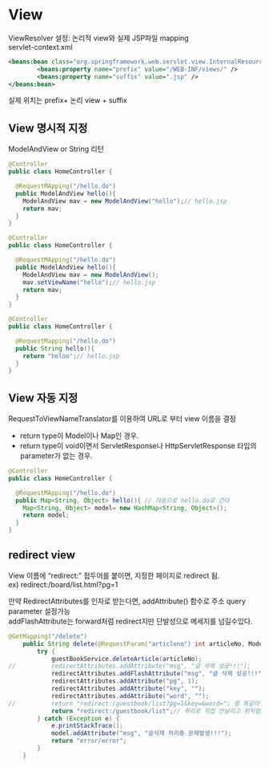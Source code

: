 # View

ViewResolver 설정: 논리적 view와 실제 JSP파일 mapping  
servlet-context.xml

```xml
<beans:bean class="org.springframework.web.servlet.view.InternalResourceViewResolver">
		<beans:property name="prefix" value="/WEB-INF/views/" />
		<beans:property name="suffix" value=".jsp" />
</beans:bean>
```

실제 위치는 prefix+ 논리 view + suffix

## View 명시적 지정

ModelAndView or String 리턴

```java
@Controller
public class HomeController {

  @RequestMApping("/hello.do")
  public ModelAndView hello(){
    ModelAndView mav = new ModelAndView("hello");// hello.jsp
    return mav;
  }
}

@Controller
public class HomeController {

  @RequestMApping("/hello.do")
  public ModelAndView hello(){
    ModelAndView mav = new ModelAndView();
    mav.setViewName("hello");// hello.jsp
    return mav;
  }
}

@Controller
public class HomeController {

  @RequestMapping("/hello.do")
  public String hello(){
    return "heloo";// hello.jsp
  }
}
```

## View 자동 지정

RequestToViewNameTranslator를 이용하여 URL로 부터 view 이름을 결정

- return type이 Model이나 Map인 경우.
- return type이 void이면서 ServletResponse나 HttpServletResponse 타입의 parameter가 없는 경우.

```java
@Controller
public class HomeController {

  @RequestMApping("/hello.do")
  public Map<String, Object> hello(){ // 자동으로 hello.do로 간다
    Map<String, Object> model= new HashMap<String, Object>();
    return model;
  }
}
```

## redirect view

View 이름에 “redirect:” 접두어를 붙이면, 지정한 페이지로 redirect 됨.  
ex) redirect:/board/list.html?pg=1

만약 RedirectAttributes를 인자로 받는다면, addAttribute() 함수로 주소 query parameter 설정가능  
addFlashAttribute는 forward처럼 redirect지만 단발성으로 메세지를 넘길수있다.

```java
@GetMapping("/delete")
	public String delete(@RequestParam("articleno") int articleNo, Model model, RedirectAttributes redirectAttributes) {
		try {
			guestBookService.deleteArticle(articleNo);
//			redirectAttributes.addAttribute("msg", "글 삭제 성공!!!");
			redirectAttributes.addFlashAttribute("msg", "글 삭제 성공!!!");// redirect할때도 보낼수 있음
			redirectAttributes.addAttribute("pg", 1);
			redirectAttributes.addAttribute("key", "");
			redirectAttributes.addAttribute("word", "");
//			return "redirect:/guestbook/list?pg=1&key=&word="; 랑 똑같아짐
			return "redirect:/guestbook/list";// 쿼리로 직접 안날리고 위처럼할수도 있다
		} catch (Exception e) {
			e.printStackTrace();
			model.addAttribute("msg", "글삭제 처리중 문제발생!!!");
			return "error/error";
		}
	}
```
